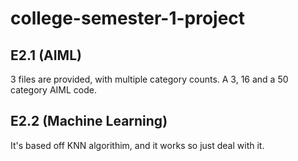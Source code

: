# college-semester-1-project

## E2.1 (AIML)
3 files are provided, with multiple category counts. A 3, 16 and a 50 category AIML code.

## E2.2 (Machine Learning)
It's based off KNN algorithim, and it works so just deal with it.
